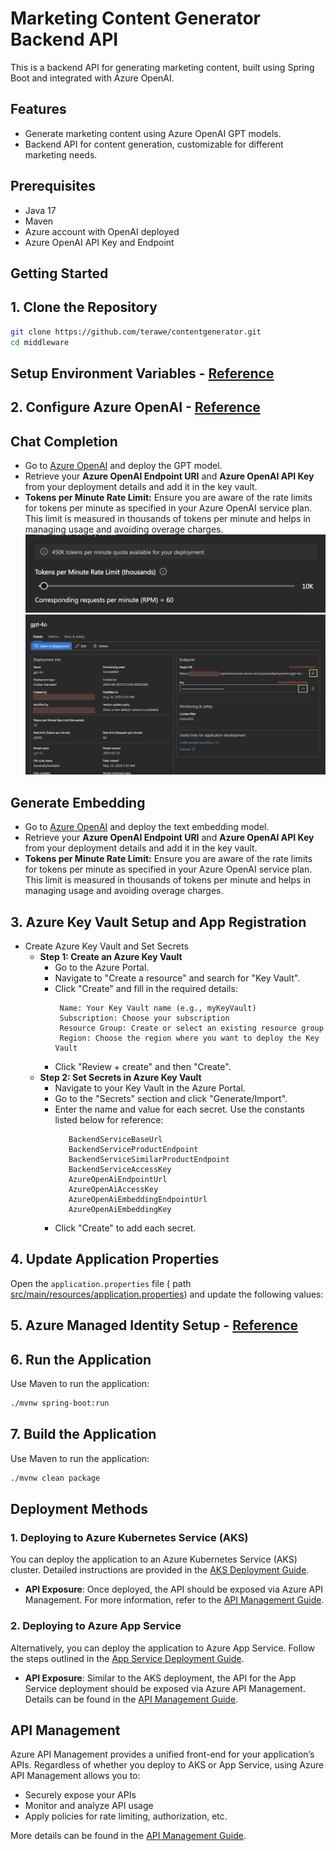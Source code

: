 # Marketing Content Generator Backend API

This is a backend API for generating marketing content, built using Spring Boot and integrated with Azure OpenAI.

## Features

- Generate marketing content using Azure OpenAI GPT models.
- Backend API for content generation, customizable for different marketing needs.

## Prerequisites

- Java 17
- Maven
- Azure account with OpenAI deployed
- Azure OpenAI API Key and Endpoint

## Getting Started

## 1. **Clone the Repository**

   ```bash
   git clone https://github.com/terawe/contentgenerator.git
   cd middleware
   ```
   
   ## Setup Environment Variables - [Reference](env_variables.md)

## 2. **Configure Azure OpenAI** - [Reference](https://learn.microsoft.com/en-us/azure/ai-studio/)

## Chat Completion
* Go to [Azure OpenAI](https://ai.azure.com) and deploy the GPT model.
* Retrieve your **Azure OpenAI Endpoint URI** and **Azure OpenAI API Key** from your deployment details and add it in the key vault.
* **Tokens per Minute Rate Limit:** Ensure you are aware of the rate limits for tokens per minute as specified in your Azure OpenAI service plan. This limit is measured in thousands of tokens per minute and helps in managing usage and avoiding overage charges.
![images/TokenLimit.png](images/TokenLimit.png)
![images/TokenLimit.png](images/ModelDeploymentDetails.png)

## Generate Embedding
* Go to [Azure OpenAI](https://ai.azure.com) and deploy the text embedding model.
* Retrieve your **Azure OpenAI Endpoint URI** and **Azure OpenAI API Key** from your deployment details and add it in the key vault.
* **Tokens per Minute Rate Limit:** Ensure you are aware of the rate limits for tokens per minute as specified in your Azure OpenAI service plan. This limit is measured in thousands of tokens per minute and helps in managing usage and avoiding overage charges.

## 3. **Azure Key Vault Setup and App Registration**
   * Create Azure Key Vault and Set Secrets 
     * **Step 1: Create an Azure Key Vault**
       * Go to the Azure Portal. 
       * Navigate to "Create a resource" and search for "Key Vault". 
       * Click "Create" and fill in the required details:
          ```
           Name: Your Key Vault name (e.g., myKeyVault)
           Subscription: Choose your subscription
           Resource Group: Create or select an existing resource group
           Region: Choose the region where you want to deploy the Key Vault
          ``` 
       * Click "Review + create" and then "Create".
     * **Step 2: Set Secrets in Azure Key Vault**
       * Navigate to your Key Vault in the Azure Portal.
       * Go to the "Secrets" section and click "Generate/Import". 
       * Enter the name and value for each secret. Use the constants listed below for reference:
            ```
               BackendServiceBaseUrl
               BackendServiceProductEndpoint
               BackendServiceSimilarProductEndpoint
               BackendServiceAccessKey
               AzureOpenAiEndpointUrl
               AzureOpenAiAccessKey
               AzureOpenAiEmbeddingEndpointUrl
               AzureOpenAiEmbeddingKey
            ```
       * Click "Create" to add each secret.

## 4. **Update Application Properties**
   
   Open the `application.properties` file ( path [src/main/resources/application.properties](src/main/resources/application.properties)) and update the following values:

## 5. **Azure Managed Identity Setup** - [Reference](env_variables.md)

## 6. **Run the Application**

   Use Maven to run the application:
    
```bash
./mvnw spring-boot:run
```

## 7. **Build the Application**

   Use Maven to run the application:
```bash
./mvnw clean package
```

## Deployment Methods

### 1. Deploying to Azure Kubernetes Service (AKS)

You can deploy the application to an Azure Kubernetes Service (AKS) cluster. Detailed instructions are provided in the [AKS Deployment Guide](aks.md).

- **API Exposure**: Once deployed, the API should be exposed via Azure API Management. For more information, refer to the [API Management Guide](api_management.md).

### 2. Deploying to Azure App Service

Alternatively, you can deploy the application to Azure App Service. Follow the steps outlined in the [App Service Deployment Guide](app_service.md).

- **API Exposure**: Similar to the AKS deployment, the API for the App Service deployment should be exposed via Azure API Management. Details can be found in the [API Management Guide](api_management.md).

## API Management

Azure API Management provides a unified front-end for your application’s APIs. Regardless of whether you deploy to AKS or App Service, using Azure API Management allows you to:

- Securely expose your APIs
- Monitor and analyze API usage
- Apply policies for rate limiting, authorization, etc.

More details can be found in the [API Management Guide](../api_management.md).